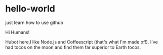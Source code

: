 # hello-world
just learn how to use github

Hi Humans!

Hubot here,I like Node.js and Coffeescript (that's what I'm made of!).
I've had tocos on the moon and find them far superior to Earth tocos.
